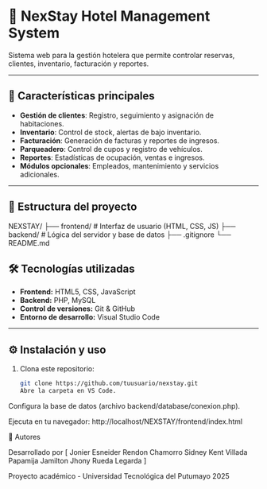 # 🏨 NexStay Hotel Management System

Sistema web para la gestión hotelera que permite controlar reservas, clientes, inventario, facturación y reportes.

---

## 🚀 Características principales

- **Gestión de clientes**: Registro, seguimiento y asignación de habitaciones.  
- **Inventario**: Control de stock, alertas de bajo inventario.  
- **Facturación**: Generación de facturas y reportes de ingresos.  
- **Parqueadero**: Control de cupos y registro de vehículos.  
- **Reportes**: Estadísticas de ocupación, ventas e ingresos.  
- **Módulos opcionales**: Empleados, mantenimiento y servicios adicionales.

---

## 🧱 Estructura del proyecto

NEXSTAY/
├── frontend/ # Interfaz de usuario (HTML, CSS, JS)
├── backend/ # Lógica del servidor y base de datos
├── .gitignore
└── README.md

## 🛠️ Tecnologías utilizadas

- **Frontend:** HTML5, CSS, JavaScript  
- **Backend:** PHP, MySQL  
- **Control de versiones:** Git & GitHub  
- **Entorno de desarrollo:** Visual Studio Code  

---

## ⚙️ Instalación y uso

1. Clona este repositorio:  
   ```bash
   git clone https://github.com/tuusuario/nexstay.git
   Abre la carpeta en VS Code.

Configura la base de datos (archivo backend/database/conexion.php).

Ejecuta en tu navegador:
http://localhost/NEXSTAY/frontend/index.html

👤 Autores

Desarrollado por [   Jonier Esneider Rendon Chamorro
                     Sidney Kent Villada Papamija
                     Jamilton Jhony Rueda Legarda      ]
                     
Proyecto académico - Universidad Tecnológica del Putumayo
2025